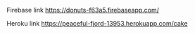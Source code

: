 Firebase link
https://donuts-f63a5.firebaseapp.com/

Heroku link
https://peaceful-fjord-13953.herokuapp.com/cake

